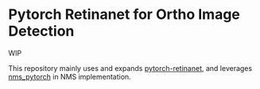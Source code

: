 # Pytorch Retinanet for Ortho Image Detection

WIP

This repository mainly uses and expands [pytorch-retinanet](https://github.com/yhenon/pytorch-retinanet), 
and leverages [nms_pytorch](https://gist.github.com/mkocabas/a2f565b27331af0da740c11c78699185) in NMS implementation.



